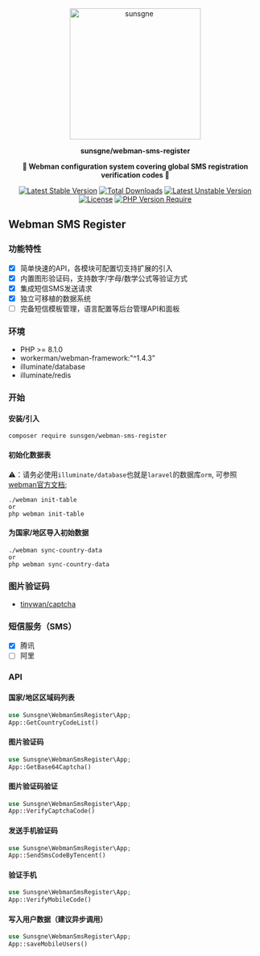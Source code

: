 
<div align="center" style="border-radius: 50px">
    <img width="260px"  src="https://cdn.nine1120.cn/logo-i.png" alt="sunsgne">
</div>

**<p align="center">sunsgne/webman-sms-register</p>**

**<p align="center">🐬 Webman configuration system covering global SMS registration verification codes 🐬</p>**

<div align="center">

[![Latest Stable Version](http://poser.pugx.org/sunsgne/webman-sms-register/v)](https://packagist.org/packages/sunsgne/webman-sms-register)
[![Total Downloads](http://poser.pugx.org/sunsgne/webman-sms-register/downloads)](https://packagist.org/packages/sunsgne/webman-sms-register)
[![Latest Unstable Version](http://poser.pugx.org/sunsgne/webman-sms-register/v/unstable)](https://packagist.org/packages/sunsgne/webman-sms-register)
[![License](http://poser.pugx.org/sunsgne/webman-sms-register/license)](https://packagist.org/packages/sunsgne/webman-sms-register)
[![PHP Version Require](http://poser.pugx.org/sunsgne/webman-sms-register/require/php)](https://packagist.org/packages/sunsgne/webman-sms-register)

</div>

## Webman SMS Register 

### 功能特性

- [x] 简单快速的API，各模块可配置切支持扩展的引入
- [x] 内置图形验证码，支持数字/字母/数学公式等验证方式
- [x] 集成短信SMS发送请求
- [x] 独立可移植的数据系统
- [ ] 完备短信模板管理，语言配置等后台管理API和面板

### 环境
- PHP >= 8.1.0
- workerman/webman-framework:"^1.4.3"
- illuminate/database
- illuminate/redis

### 开始
#### 安装/引入
```shell
composer require sunsgen/webman-sms-register
```
#### 初始化数据表
⚠️：请务必使用`illuminate/database`也就是`laravel`的数据库`orm`, 可参照[webman官方文档](https://www.workerman.net/doc/webman/db/tutorial.html);
```shell
./webman init-table
or 
php webman init-table
```
#### 为国家/地区导入初始数据
```shell
./webman sync-country-data
or 
php webman sync-country-data
```


### 图片验证码
- [tinywan/captcha](https://www.workerman.net/plugin/33)

### 短信服务（SMS）
- [x] 腾讯
- [ ] 阿里

### API
#### 国家/地区区域码列表
```php
use Sunsgne\WebmanSmsRegister\App;
App::GetCountryCodeList()
```
#### 图片验证码
```php
use Sunsgne\WebmanSmsRegister\App;
App::GetBase64Captcha()
```
#### 图片验证码验证
```php
use Sunsgne\WebmanSmsRegister\App;
App::VerifyCaptchaCode()
```
#### 发送手机验证码
```php
use Sunsgne\WebmanSmsRegister\App;
App::SendSmsCodeByTencent()
```

#### 验证手机
```php
use Sunsgne\WebmanSmsRegister\App;
App::VerifyMobileCode()
```


#### 写入用户数据（建议异步调用）
```php
use Sunsgne\WebmanSmsRegister\App;
App::saveMobileUsers()
```
